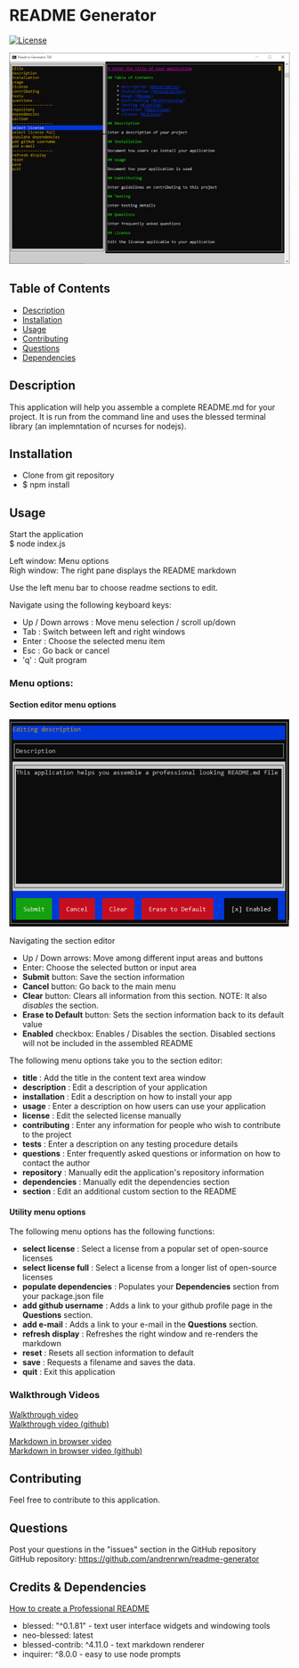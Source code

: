 
# README Generator

[![License](https://img.shields.io/badge/License-MIT-blue.svg)](https://opensource.org/licenses/mit)

![README Generator](assets/readmeGenerator.png)

## Table of Contents

- [Description](#Description)
- [Installation](#Installation)
- [Usage](#Usage)
- [Contributing](#Contributing)
- [Questions](#Questions)
- [Dependencies](#Dependencies)


## Description

This application will help you assemble a complete README.md for your project. It is run from the command line and uses the blessed terminal library (an implemntation of ncurses for nodejs).

## Installation

- Clone from git repository
- $ npm install

## Usage

Start the application\
$ node index.js

Left window: Menu options\
Righ window: The right pane displays the README markdown

Use the left menu bar to choose readme sections to edit.

Navigate using the following keyboard keys:
- Up / Down arrows : Move menu selection / scroll up/down
- Tab : Switch between left and right windows
- Enter : Choose the selected menu item
- Esc : Go back or cancel
- 'q' : Quit program

### Menu options:

#### Section editor menu options

![Section Editor](assets/sectionEditor.png)

Navigating the section editor
- Up / Down arrows: Move among different input areas and buttons
- Enter: Choose the selected button or input area
- **Submit** button: Save the section information
- **Cancel** button: Go back to the main menu
- **Clear** button: Clears all information from this section. NOTE: It also *disables* the section.
- **Erase to Default** button: Sets the section information back to its default value
- **Enabled** checkbox: Enables / Disables the section. Disabled sections will not be included in the assembled README

The following menu options take you to the section editor:
- **title** : Add the title in the content text area window
- **description** : Edit a description of your application
- **installation** : Edit a description on how to install your app
- **usage** : Enter a description on how users can use your application
- **license** : Edit the selected license manually
- **contributing** : Enter any information for people who wish to contribute to the project
- **tests** : Enter a description on any testing procedure details
- **questions** : Enter frequently asked questions or information on how to contact the author
- **repository** : Manually edit the application's repository information
- **dependencies** : Manually edit the dependencies section
- **section** : Edit an additional custom section to the README

#### Utility menu options

The following menu options has the following functions:
- **select license** : Select a license from a popular set of open-source licenses
- **select license full** : Select a license from a longer list of open-source licenses
- **populate dependencies** : Populates your **Dependencies** section from your package.json file
- **add github username** : Adds a link to your github profile page in the **Questions** section.
- **add e-mail** : Adds a link to your e-mail in the **Questions** section.
- **refresh display** : Refreshes the right window and re-renders the markdown
- **reset** : Resets all section information to default
- **save** : Requests a filename and saves the data. 
- **quit** : Exit this application

### Walkthrough Videos

[Walkthrough video](https://drive.google.com/file/d/114-SoFDuNDbNX2-cEVXnBjtJzROsGvkQ/view?usp=sharing)\
[Walkthrough video (github)](assets/readmegenerator_walkthrough.mp4)

[Markdown in browser video](https://drive.google.com/file/d/116PEoO-PiOkAfABfWxBCjz9EJp5tAejG/view?usp=sharing)\
[Markdown in browser video (github)](assets/readmegenerator_readmelinks.mp4)

## Contributing

Feel free to contribute to this application.

## Questions

Post your questions in the "issues" section in the GitHub repository\
GitHub repository: https://github.com/andrenrwn/readme-generator

## Credits & Dependencies

[How to create a Professional README](https://coding-boot-camp.github.io/full-stack/github/professional-readme-guide)

- blessed: "^0.1.81" - text user interface widgets and windowing tools
- neo-blessed: latest
- blessed-contrib: ^4.11.0 - text markdown renderer
- inquirer: ^8.0.0 - easy to use node prompts
